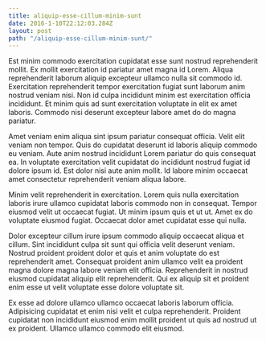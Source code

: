 ```yaml
---
title: aliquip-esse-cillum-minim-sunt
date: 2016-1-10T22:12:03.284Z
layout: post
path: "/aliquip-esse-cillum-minim-sunt/"
---
```


Est minim commodo exercitation cupidatat esse sunt nostrud reprehenderit mollit. Ex mollit exercitation id pariatur amet magna id Lorem. Aliqua reprehenderit laborum aliquip excepteur ullamco nulla sit commodo id. Exercitation reprehenderit tempor exercitation fugiat sunt laborum anim nostrud veniam nisi. Non id culpa incididunt minim est exercitation officia incididunt. Et minim quis ad sunt exercitation voluptate in elit ex amet laboris. Commodo nisi deserunt excepteur labore amet do do magna pariatur.

Amet veniam enim aliqua sint ipsum pariatur consequat officia. Velit elit veniam non tempor. Quis do cupidatat deserunt id laboris aliquip commodo eu veniam. Aute anim nostrud incididunt Lorem pariatur do quis consequat ea. In voluptate exercitation velit cupidatat do incididunt nostrud fugiat id dolore ipsum id. Est dolor nisi aute anim mollit. Id labore minim occaecat amet consectetur reprehenderit veniam aliqua labore.

Minim velit reprehenderit in exercitation. Lorem quis nulla exercitation laboris irure ullamco cupidatat laboris commodo non in consequat. Tempor eiusmod velit ut occaecat fugiat. Ut minim ipsum quis et ut ut. Amet ex do voluptate eiusmod fugiat. Occaecat dolor amet cupidatat esse qui nulla.

Dolor excepteur cillum irure ipsum commodo aliquip occaecat aliqua et cillum. Sint incididunt culpa sit sunt qui officia velit deserunt veniam. Nostrud proident proident dolor et quis et anim voluptate do est reprehenderit amet. Consequat proident anim ullamco velit ea proident magna dolore magna labore veniam elit officia. Reprehenderit in nostrud eiusmod cupidatat aliquip elit reprehenderit. Qui ex aliquip sit et proident enim esse ut velit voluptate esse dolore voluptate sit.

Ex esse ad dolore ullamco ullamco occaecat laboris laborum officia. Adipisicing cupidatat et enim nisi velit et culpa reprehenderit. Proident cupidatat non incididunt eiusmod enim mollit proident ut quis ad nostrud ut ex proident. Ullamco ullamco commodo elit eiusmod.